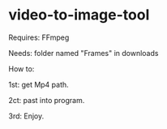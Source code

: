 # video-to-image-tool
Requires: FFmpeg

Needs: folder named "Frames" in downloads

How to:

1st: get Mp4 path.

2ct: past into program.

3rd: Enjoy.
